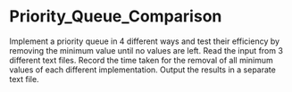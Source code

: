 # Priority_Queue_Comparison
Implement a priority queue in 4 different ways and test their efficiency by removing the minimum value until no values are left.
Read the input from 3 different text files.
Record the time taken for the removal of all minimum values of each different implementation.
Output the results in a separate text file.
